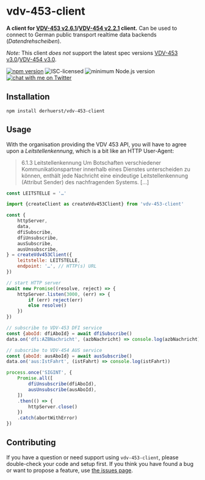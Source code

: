 # vdv-453-client

**A client for [VDV-453 v2.6.1](https://www.vdv.de/vdv-schrift-453-v2.6.1-de.pdfx?forced=true)/[VDV-454 v2.2.1](https://www.vdv.de/454v2.2.1-sd.pdfx?forced=true) client.** Can be used to connect to German public transport realtime data backends (*Datendrehscheiben*).

*Note:* This client *does not* support the latest spec versions [VDV-453 v3.0](https://www.vdv.de/downloads/4337/453v3.0%20SDS/forced)/[VDV-454 v3.0](https://www.vdv.de/downloads/4336/454v3.0%20SDS/forced).

[![npm version](https://img.shields.io/npm/v/vdv-453-client.svg)](https://www.npmjs.com/package/vdv-453-client)
![ISC-licensed](https://img.shields.io/github/license/derhuerst/vdv-453-client.svg)
![minimum Node.js version](https://img.shields.io/node/v/vdv-453-client.svg)
[![chat with me on Twitter](https://img.shields.io/badge/chat%20with%20me-on%20Twitter-1da1f2.svg)](https://twitter.com/derhuerst)


## Installation

```shell
npm install derhuerst/vdv-453-client
```


## Usage

With the organisation providing the VDV 453 API, you will have to agree upon a *Leitstellenkennung*, which is a bit like an HTTP User-Agent:

> 6.1.3 Leitstellenkennung
> Um Botschaften verschiedener Kommunikationspartner innerhalb eines Dienstes unterscheiden zu können, enthält jede Nachricht eine eindeutige Leitstellenkennung (Attribut Sender) des nachfragenden Systems. […]

```js
const LEITSTELLE = '…'
```

```js
import {createClient as createVdv453Client} from 'vdv-453-client'

const {
	httpServer,
	data,
	dfiSubscribe,
	dfiUnsubscribe,
	ausSubscribe,
	ausUnsubscribe,
} = createVdv453Client({
	leitstelle: LEITSTELLE,
	endpoint: '…', // HTTP(s) URL
})

// start HTTP server
await new Promise((resolve, reject) => {
	httpServer.listen(3000, (err) => {
		if (err) reject(err)
		else resolve()
	})
})

// subscribe to VDV-453 DFI service
const {aboId: dfiAboId} = await dfiSubscribe()
data.on('dfi:AZBNachricht', (azbNachricht) => console.log(azbNachricht))

// subscribe to VDV-454 AUS service
const {aboId: ausAboId} = await ausSubscribe()
data.on('aus:IstFahrt', (istFahrt) => console.log(istFahrt))

process.once('SIGINT', {
	Promise.all([
		dfiUnsubscribe(dfiAboId),
		ausUnsubscribe(ausAboId),
	])
	.then(() => {
		httpServer.close()
	})
	.catch(abortWithError)
})
```


## Contributing

If you have a question or need support using `vdv-453-client`, please double-check your code and setup first. If you think you have found a bug or want to propose a feature, use [the issues page](https://github.com/derhuerst/vdv-453-client/issues).
